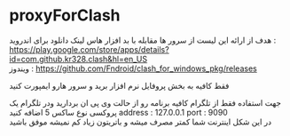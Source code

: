 # proxyForClash
هدف از ارائه این لیست از سرور ها مقابله با بد افزار هاس  لینک 
دانلود برای اندروید : https://play.google.com/store/apps/details?id=com.github.kr328.clash&hl=en_US  
ویندوز : https://github.com/Fndroid/clash_for_windows_pkg/releases

فقط کافیه به بخش پروفایل نرم افزار برید و سرور هارو ایمپورت کنید 

جهت استفاده فقط از تلگرام کافیه برنامه رو از حالت وی پی ان بردارید ودر تلگرام یک پروکسی نوع ساکس 5 اضافه کنید 
address : 127.0.0.1
port : 9090  
در این شکل اینترنت شما کمتر مصرف میشه و باتریتون زیاد کم نمیشه موفق باشید
